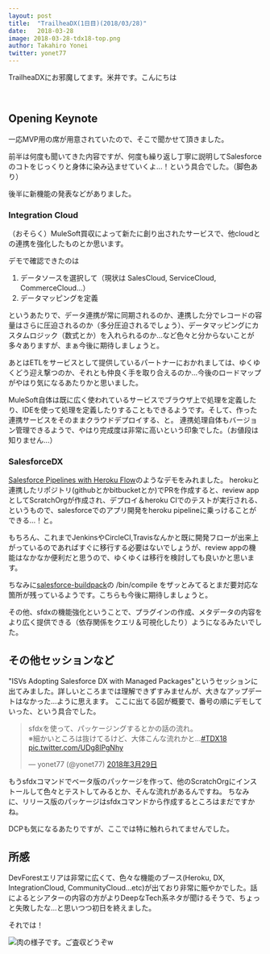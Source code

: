 ```yaml
---
layout: post
title:  "TrailheaDX(1日目)(2018/03/28)"
date:   2018-03-28
image: 2018-03-28-tdx18-top.png
author: Takahiro Yonei
twitter: yonet77
---
```


<p class="intro"><span class="dropcap">T</span>railheaDXにお邪魔してます。米井です。こんにちは</p>
<br/>

## Opening Keynote

一応MVP用の席が用意されていたので、そこで聞かせて頂きました。

前半は何度も聞いてきた内容ですが、何度も繰り返し丁寧に説明してSalesforceのコトをじっくりと身体に染み込ませていくよ...！という具合でした。（脚色あり）

後半に新機能の発表などがありました。

### Integration Cloud
（おそらく）MuleSoft買収によって新たに創り出されたサービスで、他cloudとの連携を強化したものとか思います。

デモで確認できたのは

 1. データソースを選択して（現状は SalesCloud, ServiceCloud, CommerceCloud...）
 2. データマッピングを定義

というあたりで、データ連携が常に同期されるのか、連携した分でレコードの容量はさらに圧迫されるのか（多分圧迫されるでしょう）、データマッピングにカスタムロジック（数式とか）を入れられるのか...など色々と分からないことが多々ありますが、まぁ今後に期待しましょうと。

あとはETLをサービスとして提供しているパートナーにおかれましては、ゆくゆくどう迎え撃つのか、それとも仲良く手を取り合えるのか...今後のロードマップがやはり気になるあたりかと思いました。

MuleSoft自体は既に広く使われているサービスでブラウザ上で処理を定義したり、IDEを使って処理を定義したりすることもできるようです。そして、作った連携サービスをそのままクラウドデプロイする、と。
連携処理自体もバージョン管理できるようで、やはり完成度は非常に高いという印象でした。（お値段は知りません...）


### SalesforceDX
[Salesforce Pipelines with Heroku Flow](https://developer.salesforce.com/blogs/2018/03/salesforce-pipelines-with-heroku-flow.html)のようなデモをみれました。
herokuと連携したリポジトリ(githubとかbitbucketとか)でPRを作成すると、review appとしてScratchOrgが作成され、デプロイ＆heroku CIでのテストが実行される、というもので、salesforceでのアプリ開発をheroku pipelineに乗っけることができる...！と。

もちろん、これまでJenkinsやCircleCI,Travisなんかと既に開発フローが出来上がっているのであればすぐに移行する必要はないでしょうが、review appの機能はなかなか便利だと思うので、ゆくゆくは移行を検討しても良いかと思います。

ちなみに[salesforce-buildpack](https://github.com/heroku/salesforce-buildpack)の /bin/compile をザッとみてるとまだ要対応な箇所が残っているようです。こちらも今後に期待しましょうと。

その他、sfdxの機能強化ということで、プラグインの作成、メタデータの内容をより広く提供できる（依存関係をクエリ＆可視化したり）ようになるみたいでした。

## その他セッションなど

"ISVs Adopting Salesforce DX with Managed Packages"というセッションに出てみました。詳しいところまでは理解できずすみませんが、大きなアップデートはなかった...ように思えます。
ここに出てる図が概要で、番号の順にデモしていった、という具合でした。

<blockquote class="twitter-tweet" data-lang="ja"><p lang="ja" dir="ltr">sfdxを使って、パッケージングするとかの話の流れ。<br>※細かいところは抜けてるけど、大体こんな流れかと…<a href="https://twitter.com/hashtag/TDX18?src=hash&amp;ref_src=twsrc%5Etfw">#TDX18</a> <a href="https://t.co/UDg8lPgNhy">pic.twitter.com/UDg8lPgNhy</a></p>&mdash; yonet77 (@yonet77) <a href="https://twitter.com/yonet77/status/979153739427672066?ref_src=twsrc%5Etfw">2018年3月29日</a></blockquote>

もうsfdxコマンドでベータ版のパッケージを作って、他のScratchOrgにインストールして色々とテストしてみるとか、そんな流れがあるんですね。
ちなみに、リリース版のパッケージはsfdxコマンドから作成するところはまだですかね。

DCPも気になるあたりですが、ここでは特に触れられてませんでした。

## 所感

DevForestエリアは非常に広くて、色々な機能のブース(Heroku, DX, IntegrationCloud, CommunityCloud...etc)が出ており非常に賑やかでした。話によるとシアターの内容の方がよりDeepなTech系ネタが聞けるそうで、ちょっと失敗したな...と思いつつ初日を終えました。

それでは！

<img src="{{ '/assets/img/posts/2018-03-28-tdx18-niku.png' | prepend: site.baseurl }}" alt="肉の様子です。ご査収どうぞw" />

<script async src="https://platform.twitter.com/widgets.js" charset="utf-8"></script>

